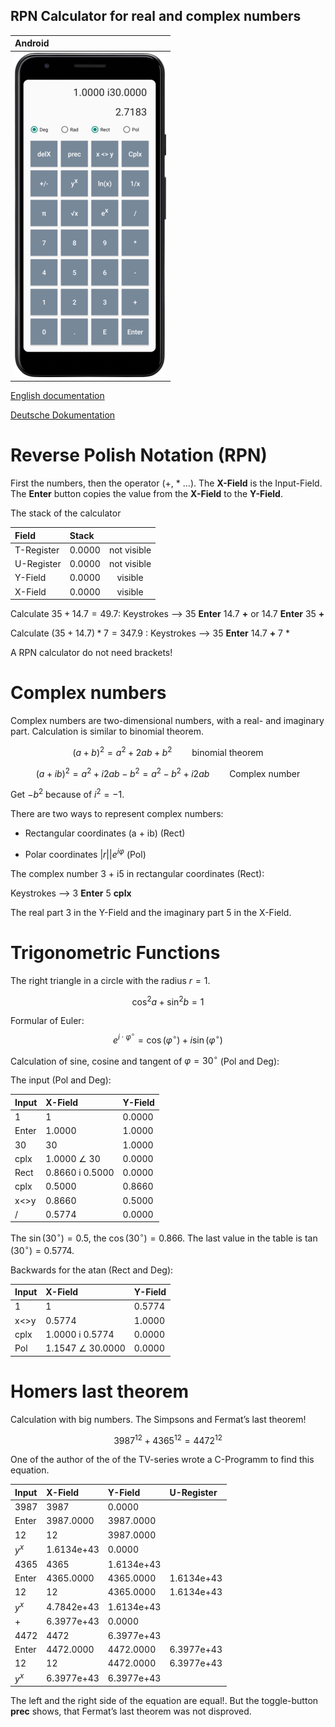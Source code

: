 ## RPN Calculator for real and complex numbers
<center>

| Android                        |
| :----------------------------- | 
| ![](./docs/RPN_ComplexCalc.png)| 

</center> 

[English documentation](./docs/RPN_ComplexCalc.pdf)

[Deutsche Dokumentation](./docs/UPN_Taschenrechner.pdf)

# Reverse Polish Notation (RPN)

First the numbers, then the operator ($+$, $*$ ...). The **X-Field** is the Input-Field. The **Enter** button
copies the value from the **X-Field** to the **Y-Field**. 

The stack of the calculator

  |Field      |   Stack  |               |
  |:-------   |:-------- |:-------------:|
  |T-Register |0.0000    |not visible    |
  |U-Register |0.0000   |not visible     |
  |Y-Field    |0.0000   | visible        |
  |X-Field    |0.0000   | visible        |

Calculate $35 + 14.7 = 49.7$:  Keystrokes --> 35 **Enter** 14.7 **+** or 14.7 **Enter** 35 **+**  

Calculate $(35 + 14.7) * 7 = 347.9$ :  Keystrokes --> 35 **Enter** 14.7 **+** 7 $*$
 
A RPN calculator do not need brackets!

# Complex numbers

Complex numbers are two-dimensional numbers, with a real- and imaginary
part. Calculation is similar to binomial theorem. 

$$ (a+b)^2 = a^2 + 2ab + b^2 \qquad \text{binomial theorem} $$

$$ (a+ib)^2 = a^2 + i2ab - b^2 = a^2 - b^2 + i2ab \qquad \text{Complex number} $$

Get $-b^2$ because of $i^{2} = -1$.  

There are two ways to represent complex numbers:

  - Rectangular coordinates (a + ib) (Rect)

  - Polar coordinates $|r||e^{i\varphi}$ (Pol)

The complex number 3 + i5 in rectangular coordinates (Rect): 

Keystrokes --> 3 **Enter** 5 **cplx** 
  
The real part 3 in the Y-Field and the imaginary part 5 in the X-Field.

# Trigonometric Functions

The right triangle in a circle with the radius $r = 1$. 

$$\cos^2a + \sin^2b = 1$$

Formular of Euler:
$$e^{i \cdot \varphi ^\circ} =  \cos(\varphi ^\circ) + i \sin(\varphi ^\circ)$$

Calculation of sine, cosine and tangent of $\varphi = 30 ^\circ$ (Pol and Deg):  
  
The input (Pol and Deg):

| Input                 | X-Field              	| Y-Field   |
| :---------------------|:--------------------	|:----------|
| 1                     | 1                		| 0.0000    |
| Enter                 | 1.0000           		| 1.0000 	|
| 30                    | 30               		| 1.0000 	|
| cplx                  | 1.0000  $\angle$ 30   | 0.0000    |
| Rect                  | 0.8660  i 0.5000 		| 0.0000    |
| cplx                  | 0.5000           		| 0.8660 	|
| x<>y    	| 0.8660           		| 0.5000 	|
| /                     | 0.5774           		| 0.0000    |

The $\sin(30 ^\circ) = 0.5$, the $\cos(30 ^\circ) = 0.866$. The last
value in the table is $\tan(30 ^\circ) = 0.5774$.  

Backwards for the atan (Rect and Deg):  

| Input                 | X-Field                   | Y-Field    |
| :-------------------- | :-------------------------| :--------- |
| 1                     | 1                      	| 0.5774     |
| x<>y 	| 0.5774                 	| 1.0000 	 |
| cplx                  | 1.0000 i 0.5774           | 0.0000     |
| Pol                   | 1.1547 $\angle$ 30.0000 	| 0.0000     |

# Homers last theorem

Calculation with big numbers. The Simpsons and Fermat’s last theorem!

$$3987^{12} + 4365^{12} = 4472^{12}$$

One of the author of the of the TV-series wrote a C-Programm to find this equation.

| Input   | X-Field    | Y-Field    | U-Register |
| :------ | :--------- | :--------- | :--------- |
| 3987    | 3987       | 0.0000     |            |
| Enter   | 3987.0000  | 3987.0000  |            |
| 12      | 12         | 3987.0000  |            |
| $y^x$   | 1.6134e+43 | 0.0000     |            |
| 4365    | 4365       | 1.6134e+43 |            |
| Enter   | 4365.0000  | 4365.0000  | 1.6134e+43 |
| 12      | 12         | 4365.0000  | 1.6134e+43 |
| $y^x$	  | 4.7842e+43 | 1.6134e+43 |            |
| \+      | 6.3977e+43 | 0.0000     |            |
| 4472    | 4472       | 6.3977e+43 |            |
| Enter   | 4472.0000  | 4472.0000  | 6.3977e+43 |
| 12      | 12         | 4472.0000  | 6.3977e+43 |
| $y^x$   | 6.3977e+43 | 6.3977e+43 |            |

The left and the right side of the equation are equal\!. But the
toggle-button **prec** shows, that Fermat’s last theorem was not disproved.



